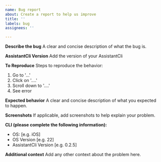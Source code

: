 ```yaml
---
name: Bug report
about: Create a report to help us improve
title: ''
labels: bug
assignees: ''

---
```


**Describe the bug**
A clear and concise description of what the bug is.

**AssistantCli Version**
Add the version of your AssistantCli

**To Reproduce**
Steps to reproduce the behavior:
1. Go to '...'
2. Click on '....'
3. Scroll down to '....'
4. See error

**Expected behavior**
A clear and concise description of what you expected to happen.

**Screenshots**
If applicable, add screenshots to help explain your problem.

**CLI (please complete the following information):**
 - OS: [e.g. iOS]
 - OS Version [e.g. 22]
 - AssistantCli Version [e.g. 0.2.5]

**Additional context**
Add any other context about the problem here.
